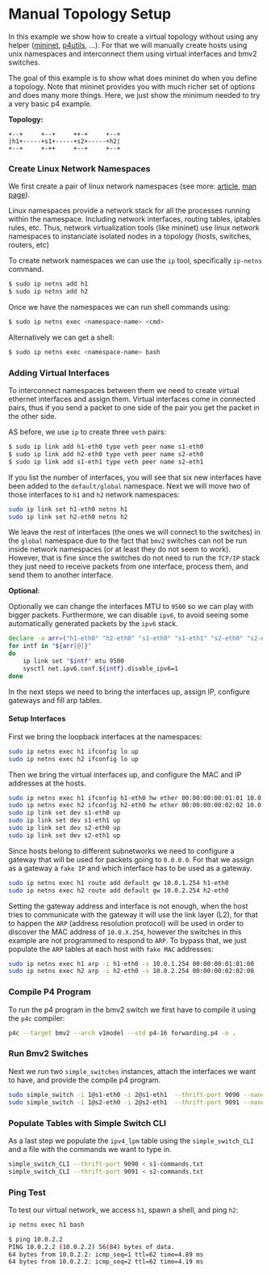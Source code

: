 # Manual Topology Setup

In this example we show how to create a virtual topology without using any helper ([mininet](), [p4utils](), ...). For 
that we will manually create hosts using unix namespaces and interconnect them using virtual interfaces and bmv2
switches.

The goal of this example is to show what does mininet do when you define a topology. Note that mininet provides you with
much richer set of options and does many more things. Here, we just show the minimum needed to try a very basic p4 example.


**Topology:**

```
+--+     +--+     ++-+     +--+
|h1+-----+s1+-----+s2+-----+h2|
+--+     +-++     +--+     +--+  
```

### Create Linux Network Namespaces

We first create a pair of linux network namespaces
 (see more: [article](https://blogs.igalia.com/dpino/2016/04/10/network-namespaces/), 
 [man page](https://www.systutorials.com/docs/linux/man/8-ip-netns/)).
  
 Linux namespaces provide a network stack for all the processes running within the namespace. Including network
 interfaces, routing tables, iptables rules, etc. Thus, network virtualization tools (like mininet) use linux network namespaces to
 instanciate isolated nodes in a topology (hosts, switches, routers, etc)
 
 To create network namespaces we can use the `ip` tool, specifically `ip-netns` command.
 
```bash
$ sudo ip netns add h1
$ sudo ip netns add h2
```

Once we have the namespaces we can run shell commands using:

```bash
$ sudo ip netns exec <namespace-name> <cmd>
```

Alternatively we can get a shell:
 
 ```bash
 $ sudo ip netns exec <namespace-name> bash
 ```

### Adding Virtual Interfaces

To interconnect namespaces between them we need to create virtual ethernet interfaces and assign them. Virtual interfaces
come in connected pairs, thus if you send a packet to one side of the pair you get the packet in the other side. 

AS before, we use `ip` to create three `veth` pairs:

```bash
$ sudo ip link add h1-eth0 type veth peer name s1-eth0
$ sudo ip link add h2-eth0 type veth peer name s2-eth0
$ sudo ip link add s1-eth1 type veth peer name s2-eth1
```

If you list the number of interfaces, you will see that six new interfaces have been added to the `default/global` namespace. Next
we will move two of those interfaces to `h1` and `h2` network namespaces:
 
```bash
sudo ip link set h1-eth0 netns h1
sudo ip link set h2-eth0 netns h2
```

We leave the rest of interfaces (the ones we will connect to the switches) in the `global` namespace due to the fact that
`bmv2` switches can not be run inside network namespaces (or at least they do not seem to work). However, that is fine since 
the switches do not need to run the `TCP/IP` stack they just need to receive packets from one interface, process them, and send 
them to another interface.

**Optional**:

Optionally we can change the interfaces MTU to `9500` so we can play with bigger packets. Furthermore, we can disable `ipv6`, to avoid
seeing some automatically generated packets by the `ipv6` stack.

```bash
declare -a arr=("h1-eth0" "h2-eth0" "s1-eth0" "s1-eth1" "s2-eth0" "s2-eth1")
for intf in "${arr[@]}"
do
    ip link set "$intf" mtu 9500
    sysctl net.ipv6.conf.${intf}.disable_ipv6=1
done
```

In the next steps we need to bring the interfaces up, assign IP, configure gateways and fill arp tables.

#### Setup Interfaces

First we bring the loopback interfaces at the namespaces:

```bash
sudo ip netns exec h1 ifconfig lo up
sudo ip netns exec h2 ifconfig lo up
```

Then we bring the virtual interfaces up, and configure the MAC and IP addresses at the hosts.

```bash
sudo ip netns exec h1 ifconfig h1-eth0 hw ether 00:00:00:00:01:01 10.0.1.1/24 up
sudo ip netns exec h2 ifconfig h2-eth0 hw ether 00:00:00:00:02:02 10.0.2.2/24 up
sudo ip link set dev s1-eth0 up
sudo ip link set dev s1-eth1 up
sudo ip link set dev s2-eth0 up
sudo ip link set dev s2-eth1 up
```

Since hosts belong to different subnetworks we need to configure a gateway that will be used for packets going to
`0.0.0.0`. For that we assign as a gateway a `fake IP` and which interface has to be used as a gateway.

```bash
sudo ip netns exec h1 route add default gw 10.0.1.254 h1-eth0
sudo ip netns exec h2 route add default gw 10.0.2.254 h2-eth0
```

Setting the gateway address and interface is not enough, when the host tries to communicate with the gateway it will use 
the link layer (L2), for that to happen the `ARP` (address resolution protocol) will be used in order to discover the MAC address
 of `10.0.X.254`, however the switches in this example are not programmed to respond to `ARP`. To bypass that, we just populate
 the `ARP` tables at each host with `fake MAC` addresses:
 
```bash
sudo ip netns exec h1 arp -i h1-eth0 -s 10.0.1.254 00:00:00:01:01:00
sudo ip netns exec h2 arp -i h2-eth0 -s 10.0.2.254 00:00:00:02:02:00
```

### Compile P4 Program

To run the p4 program in the bmv2 switch we first have to compile it using the `p4c` compiler:

```bash
p4c --target bmv2 --arch v1model --std p4-16 forwarding.p4 -o .
```

### Run Bmv2 Switches

Next we run two `simple_switches` instances, attach the interfaces we want to have, and provide the compile p4 program.

```bash
sudo simple_switch -i 1@s1-eth0 -i 2@s1-eth1  --thrift-port 9090 --nanolog ipc:///tmp/bm-0-log.ipc --device-id 0 forwarding.json &
sudo simple_switch -i 1@s2-eth0 -i 2@s2-eth1  --thrift-port 9091 --nanolog ipc:///tmp/bm-1-log.ipc --device-id 1 forwarding.json &
```

### Populate Tables with Simple Switch CLI

As a last step we populate the `ipv4_lpm` table using the `simple_switch_CLI` and a file with the commands we want to type in. 

```bash
simple_switch_CLI --thrift-port 9090 < s1-commands.txt
simple_switch_CLI --thrift-port 9091 < s2-commands.txt
```

### Ping Test

To test our virtual network, we access `h1`, spawn a shell, and ping `h2`:

```bash
ip netns exec h1 bash

$ ping 10.0.2.2
PING 10.0.2.2 (10.0.2.2) 56(84) bytes of data.
64 bytes from 10.0.2.2: icmp_seq=1 ttl=62 time=4.89 ms
64 bytes from 10.0.2.2: icmp_seq=2 ttl=62 time=4.19 ms
```